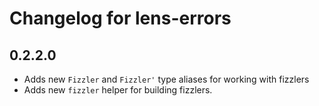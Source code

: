 # Changelog for lens-errors

## 0.2.2.0
- Adds new `Fizzler` and `Fizzler'` type aliases for working with fizzlers
- Adds new `fizzler` helper for building fizzlers.

